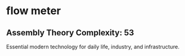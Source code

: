 # flow meter

## Assembly Theory Complexity: 53
Essential modern technology for daily life, industry, and infrastructure.
